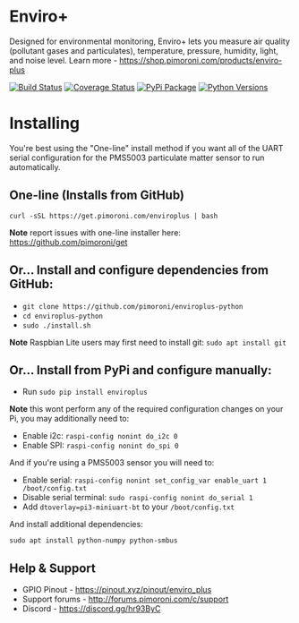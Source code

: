 # Enviro+

Designed for environmental monitoring, Enviro+ lets you measure air quality (pollutant gases and particulates), temperature, pressure, humidity, light, and noise level. Learn more - https://shop.pimoroni.com/products/enviro-plus

[![Build Status](https://travis-ci.com/pimoroni/enviroplus-python.svg?branch=master)](https://travis-ci.com/pimoroni/enviroplus-python)
[![Coverage Status](https://coveralls.io/repos/github/pimoroni/enviroplus-python/badge.svg?branch=master)](https://coveralls.io/github/pimoroni/enviroplus-python?branch=master)
[![PyPi Package](https://img.shields.io/pypi/v/enviroplus.svg)](https://pypi.python.org/pypi/enviroplus)
[![Python Versions](https://img.shields.io/pypi/pyversions/enviroplus.svg)](https://pypi.python.org/pypi/enviroplus)

# Installing

You're best using the "One-line" install method if you want all of the UART serial configuration for the PMS5003 particulate matter sensor to run automatically.

## One-line (Installs from GitHub)

```
curl -sSL https://get.pimoroni.com/enviroplus | bash
```

**Note** report issues with one-line installer here: https://github.com/pimoroni/get

## Or... Install and configure dependencies from GitHub:

* `git clone https://github.com/pimoroni/enviroplus-python`
* `cd enviroplus-python`
* `sudo ./install.sh`

**Note** Raspbian Lite users may first need to install git: `sudo apt install git`

## Or... Install from PyPi and configure manually:

* Run `sudo pip install enviroplus`

**Note** this wont perform any of the required configuration changes on your Pi, you may additionally need to:

* Enable i2c: `raspi-config nonint do_i2c 0`
* Enable SPI: `raspi-config nonint do_spi 0`

And if you're using a PMS5003 sensor you will need to:

* Enable serial: `raspi-config nonint set_config_var enable_uart 1 /boot/config.txt`
* Disable serial terminal: `sudo raspi-config nonint do_serial 1`
* Add `dtoverlay=pi3-miniuart-bt` to your `/boot/config.txt`

And install additional dependencies:

```
sudo apt install python-numpy python-smbus
```

## Help & Support

* GPIO Pinout - https://pinout.xyz/pinout/enviro_plus
* Support forums - http://forums.pimoroni.com/c/support
* Discord - https://discord.gg/hr93ByC
